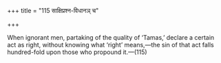 +++
title = "115 साक्षिप्रश्न-विधानञ् च"

+++

When ignorant men, partaking of the quality of ‘Tamas,’ declare a certain act as right, without knowing what ‘right’ means,—the sin of that act falls hundred-fold upon those who propound it.—(115) 